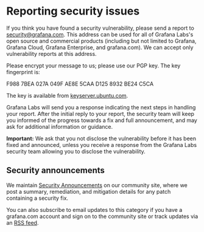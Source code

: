 # Reporting security issues

If you think you have found a security vulnerability, please send a report to [security@grafana.com](mailto:security@grafana.com). This address can be used for all of Grafana Labs's open source and commercial products (including but not limited to Grafana, Grafana Cloud, Grafana Enterprise, and grafana.com). We can accept only vulnerability reports at this address.

Please encrypt your message to us; please use our PGP key. The key fingerprint is:

F988 7BEA 027A 049F AE8E 5CAA D125 8932 BE24 C5CA

The key is available from [keyserver.ubuntu.com](https://keyserver.ubuntu.com/pks/lookup?search=0xF9887BEA027A049FAE8E5CAAD1258932BE24C5CA&fingerprint=on&op=index).

Grafana Labs will send you a response indicating the next steps in handling your report. After the initial reply to your report, the security team will keep you informed of the progress towards a fix and full announcement, and may ask for additional information or guidance.

**Important:** We ask that you not disclose the vulnerability before it has been fixed and announced, unless you receive a response from the Grafana Labs security team allowing you to disclose the vulnerability.

## Security announcements

We maintain [Security Announcements](https://community.grafana.com/c/support/security-announcements) on our community site,
where we post a summary, remediation, and mitigation details for any patch containing a security fix.

You can also subscribe to email updates to this category if you have a grafana.com account and sign on to the community site or track updates via an [RSS feed](https://community.grafana.com/c/support/security-announcements.rss).
